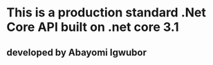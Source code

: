 # This is a production standard .Net Core API built on .net core 3.1
##  developed by Abayomi Igwubor